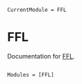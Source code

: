 ```@meta
CurrentModule = FFL
```

# FFL

Documentation for [FFL](https://github.com/smkell/FFL.jl).

```@index
```

```@autodocs
Modules = [FFL]
```
